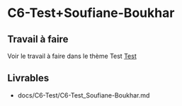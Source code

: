 
# C6-Test+Soufiane-Boukhar
 
## Travail à faire
Voir le travail à faire dans le thème Test
[Test](https://github.com/solicoders/evaluation/issues/10)

## Livrables
- docs/C6-Test/C6-Test_Soufiane-Boukhar.md 
 
